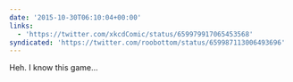 ```yaml
---
date: '2015-10-30T06:10:04+00:00'
links:
  - 'https://twitter.com/xkcdComic/status/659979917065453568'
syndicated: 'https://twitter.com/roobottom/status/659987113006493696'
---
```

Heh. I know this game… 
